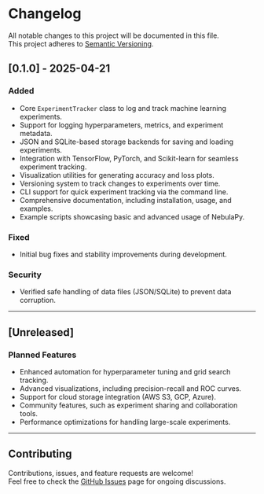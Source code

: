 # Changelog

All notable changes to this project will be documented in this file.  
This project adheres to [Semantic Versioning](https://semver.org/).

## [0.1.0] - 2025-04-21
### Added
- Core `ExperimentTracker` class to log and track machine learning experiments.
- Support for logging hyperparameters, metrics, and experiment metadata.
- JSON and SQLite-based storage backends for saving and loading experiments.
- Integration with TensorFlow, PyTorch, and Scikit-learn for seamless experiment tracking.
- Visualization utilities for generating accuracy and loss plots.
- Versioning system to track changes to experiments over time.
- CLI support for quick experiment tracking via the command line.
- Comprehensive documentation, including installation, usage, and examples.
- Example scripts showcasing basic and advanced usage of NebulaPy.

### Fixed
- Initial bug fixes and stability improvements during development.

### Security
- Verified safe handling of data files (JSON/SQLite) to prevent data corruption.

---

## [Unreleased]
### Planned Features
- Enhanced automation for hyperparameter tuning and grid search tracking.
- Advanced visualizations, including precision-recall and ROC curves.
- Support for cloud storage integration (AWS S3, GCP, Azure).
- Community features, such as experiment sharing and collaboration tools.
- Performance optimizations for handling large-scale experiments.

---

## Contributing

Contributions, issues, and feature requests are welcome!  
Feel free to check the [GitHub Issues](https://github.com/Vedant-8/NebulaX/issues) page for ongoing discussions.
